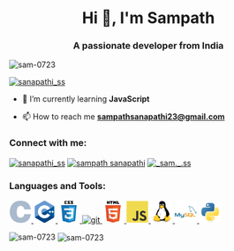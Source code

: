 <h1 align="center">Hi 👋, I'm Sampath</h1>
<h3 align="center">A passionate developer from India</h3>

<p align="left"> <img src="https://komarev.com/ghpvc/?username=sam-0723&label=Profile%20views&color=ff0000&style=flat" alt="sam-0723" /> </p>

<p align="left"> <a href="https://twitter.com/sanapathi_ss" target="blank"><img src="https://img.shields.io/twitter/follow/sanapathi_ss?logo=twitter&style=for-the-badge" alt="sanapathi_ss" /></a> </p>

- 🌱 I’m currently learning **JavaScript**

- 📫 How to reach me **sampathsanapathi23@gmail.com**

<h3 align="left">Connect with me:</h3>
<p align="left">
<a href="https://twitter.com/sanapathi_ss" target="blank"><img align="center" src="https://raw.githubusercontent.com/rahuldkjain/github-profile-readme-generator/master/src/images/icons/Social/twitter.svg" alt="sanapathi_ss" height="30" width="40" /></a>
<a href="https://linkedin.com/in/sampath sanapathi" target="blank"><img align="center" src="https://raw.githubusercontent.com/rahuldkjain/github-profile-readme-generator/master/src/images/icons/Social/linked-in-alt.svg" alt="sampath sanapathi" height="30" width="40" /></a>
<a href="https://instagram.com/_sam._.ss" target="blank"><img align="center" src="https://raw.githubusercontent.com/rahuldkjain/github-profile-readme-generator/master/src/images/icons/Social/instagram.svg" alt="_sam._.ss" height="30" width="40" /></a>
</p>

<h3 align="left">Languages and Tools:</h3>
<p align="left"> <a href="https://www.cprogramming.com/" target="_blank" rel="noreferrer"> <img src="https://raw.githubusercontent.com/devicons/devicon/master/icons/c/c-original.svg" alt="c" width="40" height="40"/> </a> <a href="https://www.w3schools.com/cpp/" target="_blank" rel="noreferrer"> <img src="https://raw.githubusercontent.com/devicons/devicon/master/icons/cplusplus/cplusplus-original.svg" alt="cplusplus" width="40" height="40"/> </a> <a href="https://www.w3schools.com/css/" target="_blank" rel="noreferrer"> <img src="https://raw.githubusercontent.com/devicons/devicon/master/icons/css3/css3-original-wordmark.svg" alt="css3" width="40" height="40"/> </a> <a href="https://git-scm.com/" target="_blank" rel="noreferrer"> <img src="https://www.vectorlogo.zone/logos/git-scm/git-scm-icon.svg" alt="git" width="40" height="40"/> </a> <a href="https://www.w3.org/html/" target="_blank" rel="noreferrer"> <img src="https://raw.githubusercontent.com/devicons/devicon/master/icons/html5/html5-original-wordmark.svg" alt="html5" width="40" height="40"/> </a> <a href="https://developer.mozilla.org/en-US/docs/Web/JavaScript" target="_blank" rel="noreferrer"> <img src="https://raw.githubusercontent.com/devicons/devicon/master/icons/javascript/javascript-original.svg" alt="javascript" width="40" height="40"/> </a> <a href="https://www.linux.org/" target="_blank" rel="noreferrer"> <img src="https://raw.githubusercontent.com/devicons/devicon/master/icons/linux/linux-original.svg" alt="linux" width="40" height="40"/> </a> <a href="https://www.mysql.com/" target="_blank" rel="noreferrer"> <img src="https://raw.githubusercontent.com/devicons/devicon/master/icons/mysql/mysql-original-wordmark.svg" alt="mysql" width="40" height="40"/> </a> <a href="https://www.python.org" target="_blank" rel="noreferrer"> <img src="https://raw.githubusercontent.com/devicons/devicon/master/icons/python/python-original.svg" alt="python" width="40" height="40"/> </a> </p>

<p><img align="left" src="https://github-readme-stats.vercel.app/api/top-langs?username=sam-0723&show_icons=true&locale=en&layout=compact" alt="sam-0723" /></p>

<p>&nbsp;<img align="center" src="https://github-readme-stats.vercel.app/api?username=sam-0723&show_icons=true&locale=en" alt="sam-0723" /></p>
